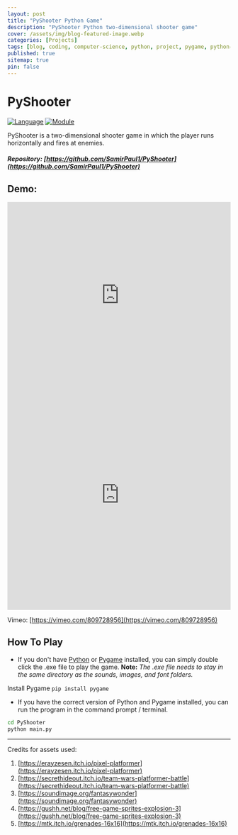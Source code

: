 ```yaml
---
layout: post
title: "PyShooter Python Game"
description: "PyShooter Python two-dimensional shooter game"
cover: /assets/img/blog-featured-image.webp
categories: [Projects]
tags: [blog, coding, computer-science, python, project, pygame, python-game, projects, pyshooter, shooter-game]
published: true
sitemap: true
pin: false
---
```


# PyShooter

[![Language](https://img.shields.io/badge/language-python-blue.svg?style=flat)](https://www.python.org)
[![Module](https://img.shields.io/badge/module-pygame-brightgreen.svg?style=flat)](http://www.pygame.org/news.html)

PyShooter is a two-dimensional shooter game in which the player runs horizontally and fires at enemies.

##### Repository: [https://github.com/SamirPaul1/PyShooter](https://github.com/SamirPaul1/PyShooter)

## Demo: 


<iframe width="100%" height="420" src="https://www.youtube.com/embed/rg-49OTHZVY" loading="lazy" title="PyShooter - Samir Paul - YouTube" frameborder="0" allow="accelerometer; autoplay; clipboard-write; encrypted-media; gyroscope; picture-in-picture; web-share" allowfullscreen="true"></iframe>


<iframe title="Video Demo" src="https://user-images.githubusercontent.com/77569653/214920668-ef657089-b71f-43c8-8011-a202a09f5531.mp4" loading="lazy" width="100%" height = "500" autoplay="autoplay" loop="loop" frameborder="0" allowfullscreen></iframe>


Vimeo: [https://vimeo.com/809728956](https://vimeo.com/809728956)

<!---
<a href="https://www.youtube.com/watch?v=rg-49OTHZVY">
<img src="https://raw.githubusercontent.com/SamirPaulb/assets/main/pygame-youtube-video-thumbnail.jpg" alt="PyShooter Demo YouTube" width="700" height="370">
</a>
-->

## How To Play

- If you don't have [Python](https://www.python.org/downloads/) or [Pygame](http://www.pygame.org/download.shtml) installed, you can simply double click the .exe file to play the game.
  **Note:** _The .exe file needs to stay in the same directory as the sounds, images, and font folders._

Install Pygame ```pip install pygame```

- If you have the correct version of Python and Pygame installed, you can run the program in the command prompt / terminal.

```bash
cd PyShooter
python main.py
```


---


Credits for assets used: 
1. [https://erayzesen.itch.io/pixel-platformer](https://erayzesen.itch.io/pixel-platformer) 
2. [https://secrethideout.itch.io/team-wars-platformer-battle](https://secrethideout.itch.io/team-wars-platformer-battle) 
3. [https://soundimage.org/fantasywonder](https://soundimage.org/fantasywonder) 
4. [https://gushh.net/blog/free-game-sprites-explosion-3](https://gushh.net/blog/free-game-sprites-explosion-3)  
5. [https://mtk.itch.io/grenades-16x16](https://mtk.itch.io/grenades-16x16) 
